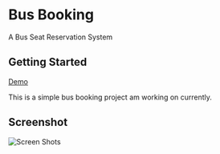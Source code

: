 # Bus Booking

A Bus Seat Reservation System

## Getting Started

[Demo](https://james-muriithi.github.io/bus/index.html)


This is a simple bus booking project am working on currently.

## Screenshot
![Screen Shots](https://james-muriithi.github.io/bus/images/screenshot.png)







